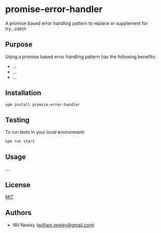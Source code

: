 # promise-error-handler

A promise based error handling pattern to replace or supplement for try...catch

## Purpose

Using a promise based error handling pattern has the following benefits:

- ...
- ...
- ...

## Installation

    npm install promise-error-handler

## Testing

To run tests in your local environment:

    npm run start

## Usage

...

## License

[MIT](https://github.com/Xaxis/promise-error-handler/blob/main/LICENSE)

## Authors

- Wil Neeley ([william.neeley@gmail.com](mailto:william.neeley@gmail.com))
